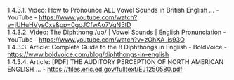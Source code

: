 
1.4.3.1. Video: How to Pronounce ALL Vowel Sounds in British English ... - YouTube - https://www.youtube.com/watch?v=jUHuHVysCxs&pp=0gcJCfwAo7VqN5tD  
1.4.3.2. Video: The Diphthong /ʊə/ | Vowel Sounds | English Pronunciation - YouTube - https://www.youtube.com/watch?v=zOhXA_is93Q  
1.4.3.3. Article: Complete Guide to the 8 Diphthongs in English - BoldVoice - https://www.boldvoice.com/blog/diphthongs-in-english  
1.4.3.4. Article: [PDF] THE AUDITORY PERCEPTION OF NORTH AMERICAN ENGLISH ... - https://files.eric.ed.gov/fulltext/EJ1250580.pdf   